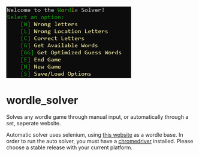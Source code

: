 ![](./public/screenshot.png)
# wordle_solver
Solves any wordle game through manual input, or automatically through a set, seperate website.

Automatic solver uses selenium, using [this website](https://speedle.rahuljk.com/) as a wordle base.
In order to run the auto solver, you must have a [chromedriver](https://googlechromelabs.github.io/chrome-for-testing/) installed. Please choose a stable release with your current platform.